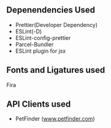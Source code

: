 ## Depenendencies Used

- Prettier(Developer Dependency)
- ESLint(-D)
- ESLint-config-prettier
- Parcel-Bundler
- ESLint plugin for jsx

## Fonts and Ligatures used

Fira

## API Clients used

- PetFinder (www.petfinder.com)
  


